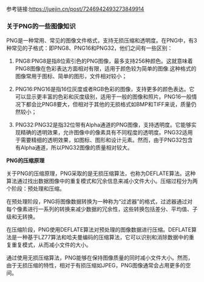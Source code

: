 参考链接:https://juejin.cn/post/7246942493273849914

### 关于PNG的一些图像知识

PNG是一种常用、常见的图像文件格式，支持无损压缩和透明度。在PNG中，有3种常见的子格式：即PNG8、PNG16和PNG32，他们之间有一些区别：

1. PNG8:PNG8是指8位索引色的PNG图像，最多支持256种颜色。这就意味着PNG8图像在色彩表达方面相对有限，适用于颜色较为简单的图像.这种格式的图像常用于图标、简单的图形，文件相对较小；

2. PNG16:PNG16是指16位灰度或者RGB色彩的图像，支持更多的颜色表达。它可以显示更丰富的色彩和灰度级别，适用于一般的图像和照片。PNG16一般情况下都会比PNG8要大，但相对于其他的无损格式如BMP和TIFF来说，质量仍然较小；

3. PNG32:PNG32是指32位带有Alpha通道的PNG图像，支持透明度。它能够实现精确的透明效果，允许图像中的像素具有不同程度的透明度。PNG32适用于需要精细的透明效果，如图标、图形和设计元素。然而，由于PNG32包含有Alpha通道，所以PNG32图像的质量相对较大。

**PNG的压缩原理**

关于PNG的压缩原理，PNG采取的是无损压缩算法，也称为DEFLATE算法。这种算法通过找出数据图像中的重复模式和冗余信息来减小文件大小。压缩过程分为两个阶段：预处理和压缩。

在预处理阶段，PNG将图像数据转换为一种称为“过滤器”的格式，过滤器通过对每个像素进行一系列的转换来减少数据的冗余性，这些转换包括差分、平均值、子级和无转换。

在压缩阶段，PNG使用DEFLATE算法对预处理的图像数据进行压缩。DEFLATE算法是一种基于LZ77算法和哈夫曼编码的压缩算法，它可以识别和消除数据中的重复重复模式，从而减小文件的大小。

通过使用无损压缩算法，PNG能够在保持图像质量的同时减小文件大小。然而，由于无损压缩的特性，相对于有损压缩如JPEG，PNG图像通常会占用更多的空间。